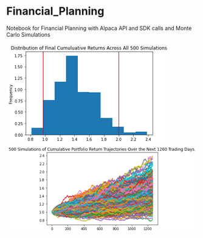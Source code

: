 # Financial_Planning
Notebook for Financial Planning with Alpaca API and SDK calls and Monte Carlo Simulations

![](Images/MC_30year_dist_plot.png)
![](Images/MC_30year_sim_plot.png)

